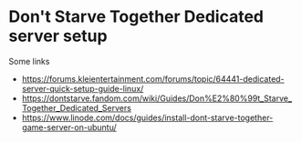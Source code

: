 # Don't Starve Together Dedicated server setup

Some links
- https://forums.kleientertainment.com/forums/topic/64441-dedicated-server-quick-setup-guide-linux/
- https://dontstarve.fandom.com/wiki/Guides/Don%E2%80%99t_Starve_Together_Dedicated_Servers
- https://www.linode.com/docs/guides/install-dont-starve-together-game-server-on-ubuntu/